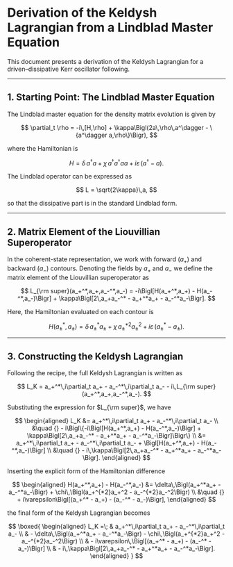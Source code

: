 # Derivation of the Keldysh Lagrangian from a Lindblad Master Equation

This document presents a derivation of the Keldysh Lagrangian for a driven–dissipative Kerr oscillator following.

---

## 1. Starting Point: The Lindblad Master Equation

The Lindblad master equation for the density matrix evolution is given by

$$
\partial_t \rho = -i\,[H,\rho] + \kappa\Bigl(2a\,\rho\,a^\dagger - \{a^\dagger a,\rho\}\Bigr),
$$

where the Hamiltonian is

$$
H = \delta\,a^\dagger a + \chi\,a^\dagger a^\dagger aa + i\varepsilon\,(a^\dagger - a).
$$

The Lindblad operator can be expressed as

$$
L = \sqrt{2\kappa}\,a,
$$

so that the dissipative part is in the standard Lindblad form.

---

## 2. Matrix Element of the Liouvillian Superoperator

In the coherent-state representation, we work with forward ($a_+$) and backward ($a_-$) contours. Denoting the fields by $a_+$ and $a_-$ we define the matrix element of the Liouvillian superoperator as

$$
L_{\rm super}(a_+^*,a_+,a_-^*,a_-) = -i\Bigl[H(a_+^*,a_+) - H(a_-^*,a_-)\Bigr] + \kappa\Bigl[2\,a_+a_-^* - a_+^*a_+ - a_-^*a_-\Bigr].
$$

Here, the Hamiltonian evaluated on each contour is

$$
H(a_\pm^*,a_\pm) = \delta\,a_\pm^*a_\pm + \chi\,a_\pm^{*2}a_\pm^2 + i\varepsilon\,(a_\pm^* - a_\pm).
$$

---

## 3. Constructing the Keldysh Lagrangian

Following the recipe, the full Keldysh Lagrangian is written as

$$
L_K = a_+^*\,i\partial_t a_+ - a_-^*\,i\partial_t a_- - i\,L_{\rm super}(a_+^*,a_+,a_-^*,a_-).
$$

Substituting the expression for $L_{\rm super}$, we have

$$
\begin{aligned}
L_K &= a_+^*\,i\partial_t a_+ - a_-^*\,i\partial_t a_- \\
&\quad {} - i\Bigl\{-i\Bigl[H(a_+^*,a_+) - H(a_-^*,a_-)\Bigr] + \kappa\Bigl[2\,a_+a_-^* - a_+^*a_+ - a_-^*a_-\Bigr]\Bigr\} \\
&= a_+^*\,i\partial_t a_+ - a_-^*\,i\partial_t a_- + \Bigl[H(a_+^*,a_+) - H(a_-^*,a_-)\Bigr] \\
&\quad {} - i\,\kappa\Bigl[2\,a_+a_-^* - a_+^*a_+ - a_-^*a_-\Bigr].
\end{aligned}
$$

Inserting the explicit form of the Hamiltonian difference

$$
\begin{aligned}
H(a_+^*,a_+) - H(a_-^*,a_-) &= \delta\,\Bigl(a_+^*a_+ - a_-^*a_-\Bigr) + \chi\,\Bigl(a_+^{*2}a_+^2 - a_-^{*2}a_-^2\Bigr) \\
&\quad {} + i\varepsilon\Bigl[(a_+^* - a_+) - (a_-^* - a_-)\Bigr],
\end{aligned}
$$

the final form of the Keldysh Lagrangian becomes

$$
\boxed{
\begin{aligned}
L_K =\; & a_+^*\,i\partial_t a_+ - a_-^*\,i\partial_t a_- \\
& - \delta\,\Bigl(a_+^*a_+ - a_-^*a_-\Bigr) - \chi\,\Bigl(a_+^{*2}a_+^2 - a_-^{*2}a_-^2\Bigr) \\
& - i\varepsilon\,\Bigl[(a_+^* - a_+) - (a_-^* - a_-)\Bigr] \\
& - i\,\kappa\Bigl[2\,a_+a_-^* - a_+^*a_+ - a_-^*a_-\Bigr].
\end{aligned}
}
$$
